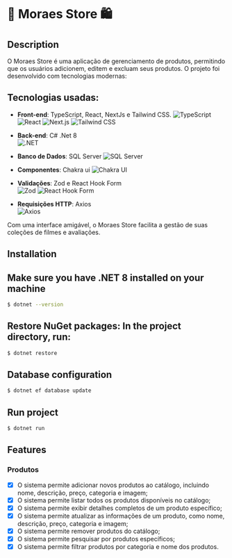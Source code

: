 <p align="center">
  <h1>🏬 Moraes Store 🛍️</h1>
</p>

## Description

O Moraes Store é uma aplicação de gerenciamento de produtos, permitindo que os usuários adicionem, editem e excluam seus produtos. O projeto foi desenvolvido com tecnologias modernas:

## Tecnologias usadas:
- **Front-end**: TypeScript, React, NextJs e Tailwind CSS.
    <img src="https://img.shields.io/badge/TypeScript-007ACC?style=flat-square&logo=typescript&logoColor=white" alt="TypeScript" />
    <img src="https://img.shields.io/badge/React-61DAFB?style=flat-square&logo=react&logoColor=black" alt="React" />
    <img src="https://img.shields.io/badge/Next.js-000000?style=flat-square&logo=next.js&logoColor=white" alt="Next.js" />
    <img src="https://img.shields.io/badge/TailwindCSS-38B2AC?style=flat-square&logo=tailwind-css&logoColor=white" alt="Tailwind CSS" />

- **Back-end**: C# .Net 8  
    <img src="https://img.shields.io/badge/.NET-512BD4?style=flat-square&logo=dotnet&logoColor=white" alt=".NET" />

- **Banco de Dados**: SQL Server 
    <img src="https://img.shields.io/badge/SQL%20Server-CC2927?style=flat-square&logo=microsoft-sql-server&logoColor=white" alt="SQL Server" />

- **Componentes**: Chakra ui
    <img src="https://img.shields.io/badge/Chakra%20UI-319795?style=flat-square&logo=chakraui&logoColor=white" alt="Chakra UI" />

- **Validações**: Zod e React Hook Form  
    <img src="https://img.shields.io/badge/Zod-2F8F4F?style=flat-square&logo=zod&logoColor=white" alt="Zod" />
    <img src="https://img.shields.io/badge/React%20Hook%20Form-EC5990?style=flat-square&logo=react-hook-form&logoColor=white" alt="React Hook Form" />

- **Requisições HTTP**: Axios  
    <img src="https://img.shields.io/badge/Axios-5A29E4?style=flat-square&logo=axios&logoColor=white" alt="Axios" />

Com uma interface amigável, o Moraes Store facilita a gestão de suas coleções de filmes e avaliações.

## Installation

## Make sure you have .NET 8 installed on your machine

```bash
$ dotnet --version
```

## Restore NuGet packages: In the project directory, run:

```bash
$ dotnet restore
```

## Database configuration

```bash
$ dotnet ef database update
```

## Run project

```bash
$ dotnet run
```

## Features

### Produtos

- [x] O sistema permite adicionar novos produtos ao catálogo, incluindo nome, descrição, preço, categoria e imagem;
- [x] O sistema permite listar todos os produtos disponíveis no catálogo;
- [x] O sistema permite exibir detalhes completos de um produto específico;
- [x] O sistema permite atualizar as informações de um produto, como nome, descrição, preço, categoria e imagem;
- [x] O sistema permite remover produtos do catálogo;
- [x] O sistema permite pesquisar por produtos específicos;
- [x] O sistema permite filtrar produtos por categoria e nome dos produtos.

